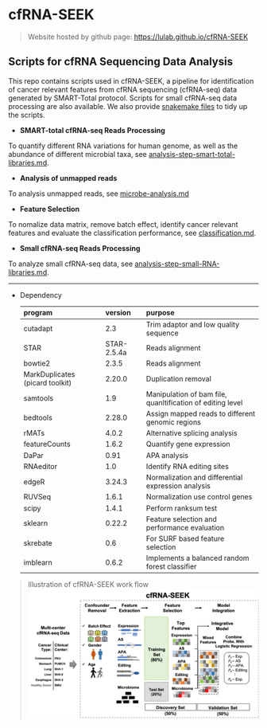# cfRNA-SEEK

> Website hosted by github page: https://lulab.github.io/cfRNA-SEEK

## Scripts for cfRNA Sequencing Data Analysis

This repo contains scripts used in cfRNA-SEEK, a pipeline for identification of cancer relevant features from cfRNA sequencing (cfRNA-seq) data generated by SMART-Total protocol.  Scripts for small cfRNA-seq data processing are also available.
We also provide [snakemake files](https://github.com/lulab/cfRNA-SEEK/blob/master/snakefiles/) to tidy up the scripts.

- **SMART-total cfRNA-seq Reads Processing**

To quantify different RNA variations for human genome, as well as the abundance of different microbial taxa, see [analysis-step-smart-total-libraries.md](analysis-step-smart-total-libraries.md).

- **Analysis of unmapped reads**

To analysis unmapped reads, see [microbe-analysis.md](microbe-analysis.md)


- **Feature Selection**

To nomalize data matrix, remove batch effect, identify cancer relevant features and evaluate the classification performance, see [classification.md](classification.md).

- **Small cfRNA-seq Reads Processing**

To analyze small cfRNA-seq data, see [analysis-step-small-RNA-libraries.md](analysis-step-small-RNA-libraries.md).

---

- Dependency

  | program  | version | purpose                               |
  | -------- | ------- | ------------------------------------- |
  | cutadapt | 2.3     | Trim adaptor and low quality sequence |
  | STAR     | STAR-2.5.4a |Reads alignment|
  | bowtie2  | 2.3.5 | Reads alignment |
  | MarkDuplicates (picard toolkit)|2.20.0|Duplication removal|
  | samtools | 1.9 | Manipulation of bam file, quanltification of editing level |
  | bedtools |2.28.0 |Assign mapped reads to different genomic regions|
  | rMATs | 4.0.2 | Alternative splicing analysis |
  | featureCounts | 1.6.2 | Quantify gene expression | 
  | DaPar | 0.91 | APA analysis | 
  | RNAeditor | 1.0 | Identify RNA editing sites | 
  | edgeR | 3.24.3 | Normalization and differential expression analysis | 
  | RUVSeq | 1.6.1 | Normalization use control genes | 
  | scipy | 1.4.1 | Perform ranksum test| 
  | sklearn | 0.22.2 | Feature selection and performance evaluation | 
  | skrebate | 0.6 | For SURF based feature selection |
  | imblearn | 0.6.2 | Implements a balanced random forest classifier | 



> Illustration of cfRNA-SEEK work flow
![cfRNA-SEEK Pipeline](cfRNA-SEEK.png)



